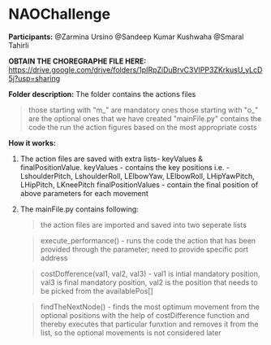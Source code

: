 # NAOChallenge
**Participants:** 
@Zarmina Ursino
@Sandeep Kumar Kushwaha
@Smaral Tahirli

**OBTAIN THE CHOREGRAPHE FILE HERE:** https://drive.google.com/drive/folders/1pIRpZiDuBrvC3VIPP3ZKrkusU_yLcD5j?usp=sharing 

**Folder description:**
The folder contains the actions files
  > those starting with "m_" are mandatory ones
  >  those starting with "o_" are the optional ones that we have created
"mainFile.py" contains the code the run the action figures based on the most appropriate costs

**How it works:**
1. The action files are saved with extra lists- keyValues & finalPositionValue. 
    keyValues - contains the key positions i.e. - LshoulderPitch, LshoulderRoll, LElbowYaw, LElbowRoll, LHipYawPitch, LHipPitch, LKneePitch
    finalPositionValues - contain the final position of above parameters for each movement
    
2. The mainFile.py contains following:
    >the action files are imported and saved into two seperate lists
    
    >execute_performance() - runs the code the action that has been provided through the parameter; need to provide specific port address
    
    >costDofference(val1, val2, val3) - val1 is intial mandatory position, val3 is final mandatory position, val2 is the position that needs to be picked from the availablePos[]
    
    >findTheNextNode() - finds the most optimum movement from the optional positions with the help of costDifference function and thereby executes that particular funxtion and removes it from the list, so the optional movements is not considered later
